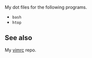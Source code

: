 My dot files for the following programs.

- `bash`
- `htop`

## See also

My [vimrc](https://github.com/gendx/vimrc) repo.

